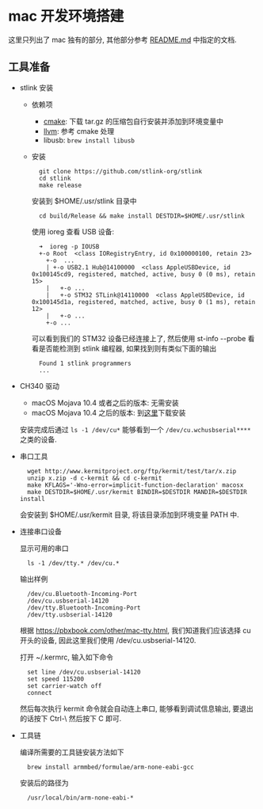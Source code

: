 # mac 开发环境搭建

这里只列出了 mac 独有的部分, 其他部分参考 [README.md](../README.md) 中指定的文档.

## 工具准备

- stlink 安装

    - 依赖项

        - [cmake](https://cmake.org/download/): 下载 tar.gz 的压缩包自行安装并添加到环境变量中
        - [llvm](https://releases.llvm.org/download.html): 参考 cmake 处理
        - libusb: `brew install libusb`

    - 安装

            git clone https://github.com/stlink-org/stlink
            cd stlink
            make release

        安装到 $HOME/.usr/stlink 目录中

            cd build/Release && make install DESTDIR=$HOME/.usr/stlink

        使用 ioreg 查看 USB 设备:

            ➜  ioreg -p IOUSB
            +-o Root  <class IORegistryEntry, id 0x100000100, retain 23>
              +-o  ...
              | +-o USB2.1 Hub@14100000  <class AppleUSBDevice, id 0x100145cd9, registered, matched, active, busy 0 (0 ms), retain 15>
              |   +-o ...
              |   +-o STM32 STLink@14110000  <class AppleUSBDevice, id 0x100145d1a, registered, matched, active, busy 0 (1 ms), retain 12>
              |   +-o ...
              +-o ...

        可以看到我们的 STM32 设备已经连接上了, 然后使用 st-info --probe 看看是否能检测到
        stlink 编程器, 如果找到则有类似下面的输出

            Found 1 stlink programmers
            ...

- CH340 驱动

    - macOS Mojava 10.4 或者之后的版本: 无需安装
    - macOS Mojava 10.4 之后的版本: 到[这里](https://github.com/adrianmihalko/ch340g-ch34g-ch34x-mac-os-x-driver)下载安装

    安装完成后通过 `ls -1 /dev/cu*` 能够看到一个 `/dev/cu.wchusbserial****` 之类的设备.

- 串口工具

        wget http://www.kermitproject.org/ftp/kermit/test/tar/x.zip
        unzip x.zip -d c-kermit && cd c-kermit
        make KFLAGS='-Wno-error=implicit-function-declaration' macosx
        make DESTDIR=$HOME/.usr/kermit BINDIR=$DESTDIR MANDIR=$DESTDIR install

    会安装到 $HOME/.usr/kermit 目录, 将该目录添加到环境变量 PATH 中.

- 连接串口设备

    显示可用的串口

        ls -1 /dev/tty.* /dev/cu.*

    输出样例

        /dev/cu.Bluetooth-Incoming-Port
        /dev/cu.usbserial-14120
        /dev/tty.Bluetooth-Incoming-Port
        /dev/tty.usbserial-14120

    根据 https://pbxbook.com/other/mac-tty.html, 我们知道我们应该选择 cu 开头的设备,
    因此这里我们使用 /dev/cu.usbserial-14120.

    打开 ~/.kermrc, 输入如下命令

        set line /dev/cu.usbserial-14120
        set speed 115200
        set carrier-watch off
        connect

   然后每次执行 kermit 命令就会自动连上串口, 能够看到调试信息输出, 要退出的话按下 Ctrl-\ 然后按下 C 即可.

- 工具链

    编译所需要的工具链安装方法如下

        brew install armmbed/formulae/arm-none-eabi-gcc

    安装后的路径为

        /usr/local/bin/arm-none-eabi-*
